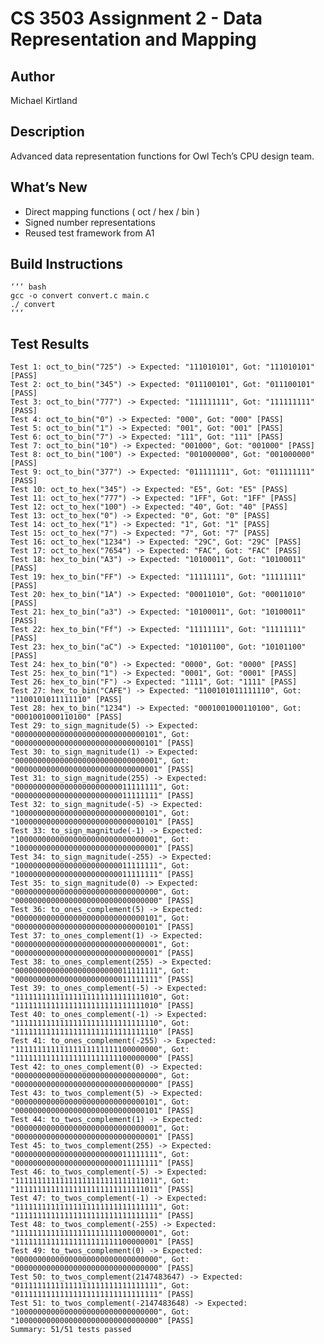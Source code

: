 # CS 3503 Assignment 2 - Data Representation and Mapping

## Author
Michael Kirtland

## Description
Advanced data representation functions for Owl Tech’s CPU design team.

## What’s New
- Direct mapping functions ( oct / hex / bin )
- Signed number representations
- Reused test framework from A1

## Build Instructions
    ‘‘‘ bash
    gcc -o convert convert.c main.c
    ./ convert
    ‘‘‘

## Test Results
    Test 1: oct_to_bin("725") -> Expected: "111010101", Got: "111010101" [PASS]
    Test 2: oct_to_bin("345") -> Expected: "011100101", Got: "011100101" [PASS]
    Test 3: oct_to_bin("777") -> Expected: "111111111", Got: "111111111" [PASS]
    Test 4: oct_to_bin("0") -> Expected: "000", Got: "000" [PASS]
    Test 5: oct_to_bin("1") -> Expected: "001", Got: "001" [PASS]
    Test 6: oct_to_bin("7") -> Expected: "111", Got: "111" [PASS]
    Test 7: oct_to_bin("10") -> Expected: "001000", Got: "001000" [PASS]
    Test 8: oct_to_bin("100") -> Expected: "001000000", Got: "001000000" [PASS]
    Test 9: oct_to_bin("377") -> Expected: "011111111", Got: "011111111" [PASS]
    Test 10: oct_to_hex("345") -> Expected: "E5", Got: "E5" [PASS]
    Test 11: oct_to_hex("777") -> Expected: "1FF", Got: "1FF" [PASS]
    Test 12: oct_to_hex("100") -> Expected: "40", Got: "40" [PASS]
    Test 13: oct_to_hex("0") -> Expected: "0", Got: "0" [PASS]
    Test 14: oct_to_hex("1") -> Expected: "1", Got: "1" [PASS]
    Test 15: oct_to_hex("7") -> Expected: "7", Got: "7" [PASS]
    Test 16: oct_to_hex("1234") -> Expected: "29C", Got: "29C" [PASS]
    Test 17: oct_to_hex("7654") -> Expected: "FAC", Got: "FAC" [PASS]
    Test 18: hex_to_bin("A3") -> Expected: "10100011", Got: "10100011" [PASS]
    Test 19: hex_to_bin("FF") -> Expected: "11111111", Got: "11111111" [PASS]
    Test 20: hex_to_bin("1A") -> Expected: "00011010", Got: "00011010" [PASS]
    Test 21: hex_to_bin("a3") -> Expected: "10100011", Got: "10100011" [PASS]
    Test 22: hex_to_bin("Ff") -> Expected: "11111111", Got: "11111111" [PASS]
    Test 23: hex_to_bin("aC") -> Expected: "10101100", Got: "10101100" [PASS]
    Test 24: hex_to_bin("0") -> Expected: "0000", Got: "0000" [PASS]
    Test 25: hex_to_bin("1") -> Expected: "0001", Got: "0001" [PASS]
    Test 26: hex_to_bin("F") -> Expected: "1111", Got: "1111" [PASS]
    Test 27: hex_to_bin("CAFE") -> Expected: "1100101011111110", Got: "1100101011111110" [PASS]
    Test 28: hex_to_bin("1234") -> Expected: "0001001000110100", Got: "0001001000110100" [PASS]
    Test 29: to_sign_magnitude(5) -> Expected: "00000000000000000000000000000101", Got: "00000000000000000000000000000101" [PASS]
    Test 30: to_sign_magnitude(1) -> Expected: "00000000000000000000000000000001", Got: "00000000000000000000000000000001" [PASS]
    Test 31: to_sign_magnitude(255) -> Expected: "00000000000000000000000011111111", Got: "00000000000000000000000011111111" [PASS]
    Test 32: to_sign_magnitude(-5) -> Expected: "10000000000000000000000000000101", Got: "10000000000000000000000000000101" [PASS]
    Test 33: to_sign_magnitude(-1) -> Expected: "10000000000000000000000000000001", Got: "10000000000000000000000000000001" [PASS]
    Test 34: to_sign_magnitude(-255) -> Expected: "10000000000000000000000011111111", Got: "10000000000000000000000011111111" [PASS]
    Test 35: to_sign_magnitude(0) -> Expected: "00000000000000000000000000000000", Got: "00000000000000000000000000000000" [PASS]
    Test 36: to_ones_complement(5) -> Expected: "00000000000000000000000000000101", Got: "00000000000000000000000000000101" [PASS]
    Test 37: to_ones_complement(1) -> Expected: "00000000000000000000000000000001", Got: "00000000000000000000000000000001" [PASS]
    Test 38: to_ones_complement(255) -> Expected: "00000000000000000000000011111111", Got: "00000000000000000000000011111111" [PASS]
    Test 39: to_ones_complement(-5) -> Expected: "11111111111111111111111111111010", Got: "11111111111111111111111111111010" [PASS]
    Test 40: to_ones_complement(-1) -> Expected: "11111111111111111111111111111110", Got: "11111111111111111111111111111110" [PASS]
    Test 41: to_ones_complement(-255) -> Expected: "11111111111111111111111100000000", Got: "11111111111111111111111100000000" [PASS]
    Test 42: to_ones_complement(0) -> Expected: "00000000000000000000000000000000", Got: "00000000000000000000000000000000" [PASS]
    Test 43: to_twos_complement(5) -> Expected: "00000000000000000000000000000101", Got: "00000000000000000000000000000101" [PASS]
    Test 44: to_twos_complement(1) -> Expected: "00000000000000000000000000000001", Got: "00000000000000000000000000000001" [PASS]
    Test 45: to_twos_complement(255) -> Expected: "00000000000000000000000011111111", Got: "00000000000000000000000011111111" [PASS]
    Test 46: to_twos_complement(-5) -> Expected: "11111111111111111111111111111011", Got: "11111111111111111111111111111011" [PASS]
    Test 47: to_twos_complement(-1) -> Expected: "11111111111111111111111111111111", Got: "11111111111111111111111111111111" [PASS]
    Test 48: to_twos_complement(-255) -> Expected: "11111111111111111111111100000001", Got: "11111111111111111111111100000001" [PASS]
    Test 49: to_twos_complement(0) -> Expected: "00000000000000000000000000000000", Got: "00000000000000000000000000000000" [PASS]
    Test 50: to_twos_complement(2147483647) -> Expected: "01111111111111111111111111111111", Got: "01111111111111111111111111111111" [PASS]
    Test 51: to_twos_complement(-2147483648) -> Expected: "10000000000000000000000000000000", Got: "10000000000000000000000000000000" [PASS]
    Summary: 51/51 tests passed
